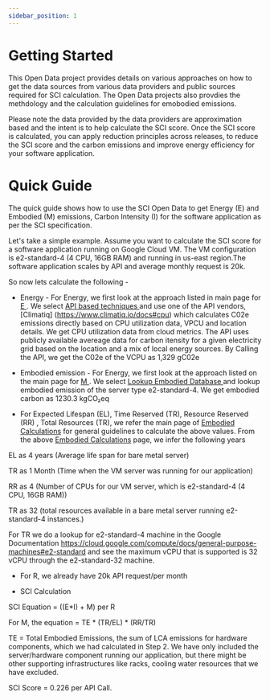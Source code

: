 ```yaml
---
sidebar_position: 1
---
```


# Getting Started

This Open Data project provides details on various approaches on how to get the data sources from various data providers and public sources required for SCI calculation. The Open Data projects also provdies the methdology and the calculation guidelines for emobodied emissions.

Please note the data provided by the data providers are approximation based and the intent is to help calculate the SCI score. Once the SCI score is calculated, you can apply reduction principles across releases, to reduce the SCI score and the carbon emissions and improve energy efficiency for your software application.


# Quick Guide 
The quick guide shows how to use the SCI Open Data to get Energy (E) and Embodied (M) emissions,
Carbon Intensity (I) for the software application as per the SCI specification.

Let's take a simple example. Assume you want to calculate the SCI score for a software application running on Google Cloud VM. The VM configuration is e2-standard-4 (4 CPU, 16GB RAM) and running in us-east region.The software application scales by API and average monthly request is 20k.  

So now lets calculate the following -
- Energy -  For Energy, we first look at the approach listed in main page for [ E ](E).
We select [ API based techniques ](./E/APIBased.md) and use one of the API vendors, [Climatiq] (https://www.climatiq.io/docs#cpu) which calculates C02e emissions directly based on CPU utilization data, VPCU and location details. We get CPU utilization data from cloud metrics. The API uses publicly available 
avereage data for carbon itensity for a given electricity grid based on the location and 
a mix of local energy sources. By Calling the API, we get the C02e of the VCPU as 1,329 gC02e

- Embodied emission -  For Energy, we first look at the approach listed on the main page for [ M ](M).
We select  [ Lookup Embodied Database ](./M/EmbodiedDatabase.md) and lookup embodied emission of the server type e2-standard-4. We get embodied carbon as 1230.3 kgCO₂eq

- For Expected Lifespan (EL),  Time Reserved (TR), Resource Reserved (RR) , Total Resources (TR), we refer the main page of [Embodied Calculations](./M/MSubCalculations.md) for general guidelines to calculate the above values.
From the above [Embodied Calculations](./M/MSubCalculations.md) page, we infer the following years

EL as 4 years (Average life span for bare metal server)

TR as 1 Month (Time when the VM server was running for our application)

RR as 4 (Number of CPUs for our VM server, which is e2-standard-4 (4 CPU, 16GB RAM))

TR as 32 (total resources available in a bare metal server running e2-standard-4 instances.)

For TR we do a lookup for e2-standard-4 machine in the Google Documentation https://cloud.google.com/compute/docs/general-purpose-machines#e2-standard and see the maximum vCPU that is supported is 32 vCPU through the e2-standard-32 machine.

- For R, we already have 20k API request/per month

- SCI Calculation

SCI Equation =  ((E*I) + M) per R

For M, the equation  = TE * (TR/EL) * (RR/TR)

TE = Total Embodied Emissions, the sum of LCA emissions for hardware components, which we had calculated in Step 2. We have only included the server/hardware component running our application, but there might be other supporting infrastructures like racks, cooling water resources that we have excluded.

SCI Score = 0.226 per API Call.




